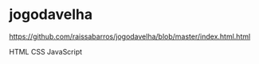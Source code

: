 # jogodavelha

https://github.com/raissabarros/jogodavelha/blob/master/index.html.html

HTML
CSS
JavaScript
